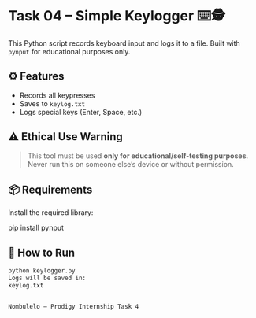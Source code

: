 # Task 04 – Simple Keylogger ⌨️🕵️

This Python script records keyboard input and logs it to a file. Built with `pynput` for educational purposes only.

## ⚙️ Features

- Records all keypresses
- Saves to `keylog.txt`
- Logs special keys (Enter, Space, etc.)

## ⚠️ Ethical Use Warning

> This tool must be used **only for educational/self-testing purposes**.  
> Never run this on someone else’s device or without permission.

## 📦 Requirements

Install the required library:

pip install pynput

## 🚀 How to Run

```bash
python keylogger.py
Logs will be saved in:
keylog.txt


Nombulelo – Prodigy Internship Task 4

